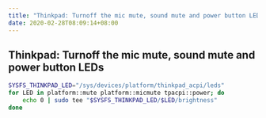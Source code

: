 ```yaml
---
title: "Thinkpad: Turnoff the mic mute, sound mute and power button LEDs"
date: 2020-02-28T08:09:14+08:00
---
```

## Thinkpad: Turnoff the mic mute, sound mute and power button LEDs

```bash
SYSFS_THINKPAD_LED="/sys/devices/platform/thinkpad_acpi/leds"
for LED in platform::mute platform::micmute tpacpi::power; do
    echo 0 | sudo tee "$SYSFS_THINKPAD_LED/$LED/brightness"
done
```

